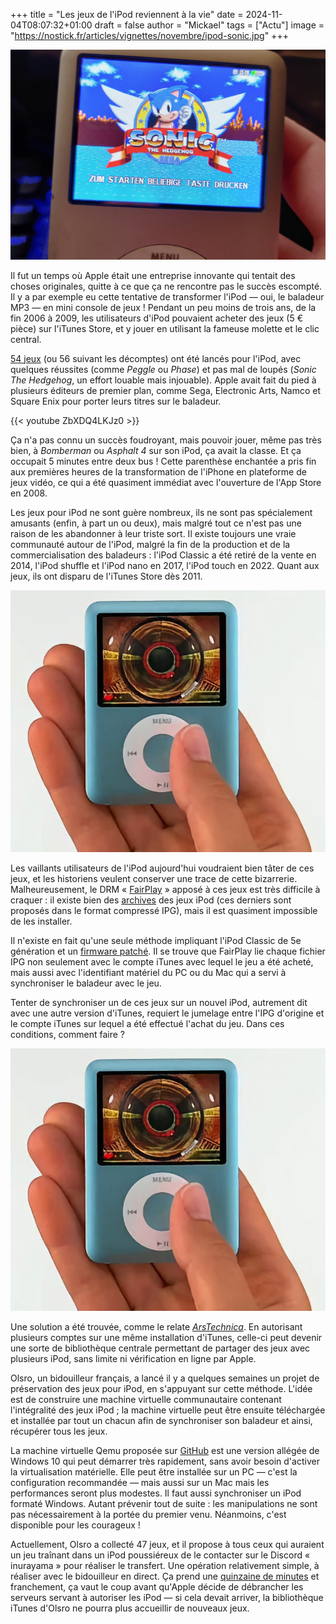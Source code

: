 +++
title = "Les jeux de l'iPod reviennent à la vie"
date = 2024-11-04T08:07:32+01:00
draft = false
author = "Mickael"
tags = ["Actu"]
image = "https://nostick.fr/articles/vignettes/novembre/ipod-sonic.jpg"
+++

![Sonic](ipod-sonic.jpg "© DonOfCrumb")

Il fut un temps où Apple était une entreprise innovante qui tentait des choses originales, quitte à ce que ça ne rencontre pas le succès escompté. Il y a par exemple eu cette tentative de transformer l'iPod — oui, le baladeur MP3 — en mini console de jeux ! Pendant un peu moins de trois ans, de la fin 2006 à 2009, les utilisateurs d'iPod pouvaient acheter des jeux (5 € pièce) sur l'iTunes Store, et y jouer en utilisant la fameuse molette et le clic central.

[54 jeux](https://en.wikipedia.org/wiki/IPod_game) (ou 56 suivant les décomptes) ont été lancés pour l'iPod, avec quelques réussites (comme *Peggle* ou *Phase*) et pas mal de loupés (*Sonic The Hedgehog*, un effort louable mais injouable). Apple avait fait du pied à plusieurs éditeurs de premier plan, comme Sega, Electronic Arts, Namco et Square Enix pour porter leurs titres sur le baladeur.

{{< youtube ZbXDQ4LKJz0 >}} 

Ça n'a pas connu un succès foudroyant, mais pouvoir jouer, même pas très bien, à *Bomberman* ou *Asphalt 4* sur son iPod, ça avait la classe. Et ça occupait 5 minutes entre deux bus ! Cette parenthèse enchantée a pris fin aux premières heures de la transformation de l'iPhone en plateforme de jeux vidéo, ce qui a été quasiment immédiat avec l'ouverture de l'App Store en 2008.

Les jeux pour iPod ne sont guère nombreux, ils ne sont pas spécialement amusants (enfin, à part un ou deux), mais malgré tout ce n'est pas une raison de les abandonner à leur triste sort. Il existe toujours une vraie communauté autour de l'iPod, malgré la fin de la production et de la commercialisation des baladeurs : l'iPod Classic a été retiré de la vente en 2014, l'iPod shuffle et l'iPod nano en 2017, l'iPod touch en 2022. Quant aux jeux, ils ont disparu de l'iTunes Store dès 2011.

![Vortex](vortex-ipod.jpg "Le jeu Vortex. Il fallait de sacrés bons yeux à l'époque.")

Les vaillants utilisateurs de l'iPod aujourd'hui voudraient bien tâter de ces jeux, et les historiens veulent conserver une trace de cette bizarrerie. Malheureusement, le DRM « [FairPlay](https://en.wikipedia.org/wiki/FairPlay) » apposé à ces jeux est très difficile à craquer : il existe bien des [archives](https://archive.org/details/ipod-click-wheel-games-archive) des jeux iPod (ces derniers sont proposés dans le format compressé IPG), mais il est quasiment impossible de les installer. 

Il n'existe en fait qu'une seule méthode impliquant l'iPod Classic de 5e génération et un [firmware patché](https://www.reddit.com/r/ipod/comments/r39967/guide_how_to_install_extra_clickwheel_games_onto/?utm_source=share&utm_medium=ios_app&utm_name=iossmf). Il se trouve que FairPlay lie chaque fichier IPG non seulement avec le compte iTunes avec lequel le jeu a été acheté, mais aussi avec l'identifiant matériel du PC ou du Mac qui a servi à synchroniser le baladeur avec le jeu.

Tenter de synchroniser un de ces jeux sur un nouvel iPod, autrement dit avec une autre version d'iTunes, requiert le jumelage entre l'IPG d'origine et le compte iTunes sur lequel a été effectué l'achat du jeu. Dans ces conditions, comment faire ?

![Jeux iPod](vortex-ipod.jpg "Quelques uns des jeux pour iPod vendus sur l'iTunes Store.")

Une solution a été trouvée, comme le relate *[ArsTechnica](https://arstechnica.com/gaming/2024/11/ipod-fans-evade-apples-drm-to-preserve-54-lost-clickwheel-era-games/#gsc.tab=0)*. En autorisant plusieurs comptes sur une même installation d'iTunes, celle-ci peut devenir une sorte de bibliothèque centrale permettant de partager des jeux avec plusieurs iPod, sans limite ni vérification en ligne par Apple. 

Olsro, un bidouilleur français, a lancé il y a quelques semaines un projet de préservation des jeux pour iPod, en s'appuyant sur cette méthode. L'idée est de construire une machine virtuelle communautaire contenant l'intégralité des jeux iPod ; la machine virtuelle peut être ensuite téléchargée et installée par tout un chacun afin de synchroniser son baladeur et ainsi, récupérer tous les jeux.

La machine virtuelle Qemu proposée sur [GitHub](https://github.com/Olsro/ipodclickwheelgamespreservationproject) est une version allégée de Windows 10 qui peut démarrer très rapidement, sans avoir besoin d'activer la virtualisation matérielle. Elle peut être installée sur un PC — c'est la configuration recommandée — mais aussi sur un Mac mais les performances seront plus modestes. Il faut aussi synchroniser un iPod formaté Windows. Autant prévenir tout de suite : les manipulations ne sont pas nécessairement à la portée du premier venu. Néanmoins, c'est disponible pour les courageux !

Actuellement, Olsro a collecté 47 jeux, et il propose à tous ceux qui auraient un jeu traînant dans un iPod poussiéreux de le contacter sur le Discord « inurayama » pour réaliser le transfert. Une opération relativement simple, à réaliser avec le bidouilleur en direct. Ça prend une [quinzaine de minutes](https://old.reddit.com/r/ipod/comments/1fydso6/preservation_of_ipod_clickwheel_games_read_this/) et franchement, ça vaut le coup avant qu'Apple décide de débrancher les serveurs servant à autoriser les iPod — si cela devait arriver, la bibliothèque iTunes d'Olsro ne pourra plus accueillir de nouveaux jeux. 